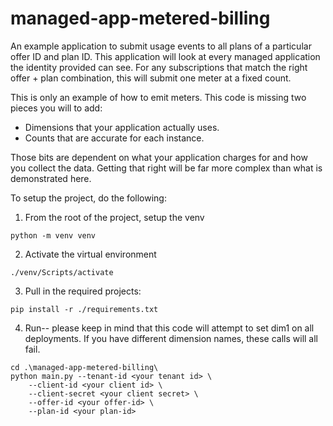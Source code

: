 # managed-app-metered-billing
An example application to submit usage events to all plans of a particular offer ID and 
plan ID. This application will look at every managed application the identity provided
can see. For any subscriptions that match the right offer + plan combination, this will 
submit one meter at a fixed count. 

This is only an example of how to emit meters. This code is missing two pieces you will 
to add:

* Dimensions that your application actually uses.
* Counts that are accurate for each instance. 

Those bits are dependent on what your application charges for and how you collect the data. 
Getting that right will be far more complex than what is demonstrated here.

To setup the project, do the following:

1. From the root of the project, setup the venv

```
python -m venv venv
```

2. Activate the virtual environment

```
./venv/Scripts/activate
```

3. Pull in the required projects:

```
pip install -r ./requirements.txt
```

4. Run-- please keep in mind that this code will attempt to set dim1 on all deployments. 
If you have different dimension names, these calls will all fail.

```
cd .\managed-app-metered-billing\
python main.py --tenant-id <your tenant id> \
    --client-id <your client id> \
    --client-secret <your client secret> \
    --offer-id <your offer-id> \
    --plan-id <your plan-id>
```

